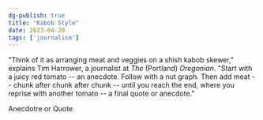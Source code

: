 ```yaml
---  
dg-publish: true  
title: "Kabob Style"  
date: 2023-04-20  
tags: ['journalism']  
---  
```

"Think of it as arranging meat and veggies on a shish kabob skewer," explains Tim Harrower, a journalist at _The_ (Portland) _Oregonian_. "Start with a juicy red tomato -- an anecdote. Follow with a nut graph. Then add meat -- chunk after chunk after chunk -- until you reach the end, where you reprise with another tomato -- a final quote or anecdote."  
  
Anecdotre or Quote